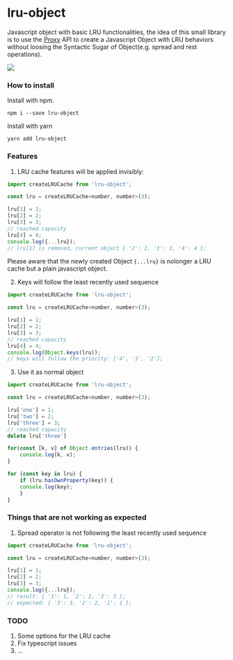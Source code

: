 # lru-object

Javascript object with basic LRU functionalities, the idea of this small library is to use the [Proxy](https://developer.mozilla.org/en-US/docs/Web/JavaScript/Reference/Global_Objects/Proxy) API to create a Javascript Object with LRU behaviors without loosing the Syntactic Sugar of Object(e.g. spread and rest operations).

[<img src="https://img.shields.io/travis/AOHUA/lru-object.svg">](https://travis-ci.org/AOHUA/lru-object)

### How to install

Install with npm.

```
npm i --save lru-object
```

Install with yarn

```
yarn add lru-object
```

### Features

1. LRU cache features will be applied invisibly:

```javascript
import createLRUCache from 'lru-object';

const lru = createLRUCache<number, number>(3);

lru[1] = 1;
lru[2] = 2;
lru[3] = 3;
// reached capacity
lru[4] = 4;
console.log({...lru});
// lru[1] is removed, current object { '2': 2, '3': 3, '4': 4 };
```

Please aware that the newly created Object `{...lru}` is nolonger a LRU cache but a plain javascript object.

2. Keys will follow the least recently used sequence

```javascript
import createLRUCache from 'lru-object';

const lru = createLRUCache<number, number>(3);

lru[1] = 1;
lru[2] = 2;
lru[3] = 3;
// reached capacity
lru[4] = 4;
console.log(Object.keys(lru));
// keys will follow the priority: ['4', '3', '2'];
```

3. Use it as normal object

```javascript
import createLRUCache from 'lru-object';

const lru = createLRUCache<number, number>(3);

lru['one'] = 1;
lru['two'] = 2;
lru['three'] = 3;
// reached capacity
delete lru['three']

for(const [k, v] of Object.entries(lru)) {
    console.log(k, v);
}

for (const key in lru) {
    if (lru.hasOwnProperty(key)) {
    console.log(key);
    }
}
```

### Things that are not working as expected

1. Spread operator is not following the least recently used sequence

```javascript
import createLRUCache from 'lru-object';

const lru = createLRUCache<number, number>(3);

lru[1] = 1;
lru[2] = 2;
lru[3] = 3;
console.log({...lru});
// result: { '1': 1, '2': 2, '3': 3 };
// expected: { '3': 3, '2': 2, '1': 1 };
```

### TODO

1. Some options for the LRU cache
2. Fix typescript issues
3. ...
